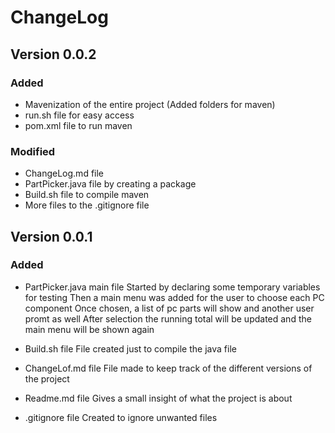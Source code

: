 # ChangeLog

## Version 0.0.2
### Added
- Mavenization of the entire project
  (Added folders for maven)
- run.sh file for easy access
- pom.xml file to run maven

### Modified
- ChangeLog.md file
- PartPicker.java file by creating a package
- Build.sh file to compile maven
- More files to the .gitignore file

## Version 0.0.1
### Added
- PartPicker.java main file
  Started by declaring some temporary variables for testing
  Then a main menu was added for the user to choose each PC component
  Once chosen, a list of pc parts will show and another user promt as well
  After selection the running total will be updated and the main menu will be shown again

- Build.sh file
  File created just to compile the java file

- ChangeLof.md file
  File made to keep track of the different versions of the project

- Readme.md file
  Gives a small insight of what the project is about

- .gitignore file
  Created to ignore unwanted files
